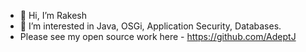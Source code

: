 - 👋 Hi, I’m Rakesh
- 👀 I’m interested in Java, OSGi, Application Security, Databases.
- Please see my open source work here - https://github.com/AdeptJ

<!---
irakeshk/irakeshk is a ✨ special ✨ repository because its `README.md` (this file) appears on your GitHub profile.
You can click the Preview link to take a look at your changes.
--->
